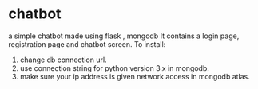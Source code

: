 # chatbot
a simple chatbot made using flask , mongodb
It contains a login page,  registration page and chatbot screen.
To install:
   1. change db connection url.
   2. use connection string for python version 3.x in mongodb.
   3. make sure your ip address is given network access in mongodb atlas.
